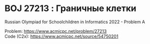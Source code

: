 # BOJ 27213 : Граничные клетки  
Russian Olympiad for Schoolchildren in Informatics 2022 - Problem A  
  
Problem: https://www.acmicpc.net/problem/27213  
Code (C2x): https://www.acmicpc.net/source/54750201  
